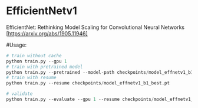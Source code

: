 
# EfficientNetv1
EfficientNet: Rethinking Model Scaling for Convolutional Neural Networks [https://arxiv.org/abs/1905.11946]

#Usage:
```python
# train without cache
python train.py --gpu 1
# train with pretrained model
python train.py --pretrained --model-path checkpoints/model_effnetv1_b1_best.pt
# train with resume
python train.py --resume checkpoints/model_effnetv1_b1_best.pt

# validate
python train.py --evaluate --gpu 1 --resume checkpoints/model_effnetv1_b1_best.pt
```


